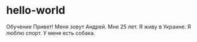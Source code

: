 # hello-world
Обучение
Привет! Меня зовут Андрей. Мне 25 лет. Я живу в Украине. Я люблю спорт. У меня есть собака.

